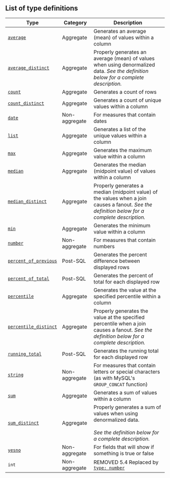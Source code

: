 ## List of type definitions

|Type|Category|Description|
|---|---|---|
|[`average`](https://cloud.google.com/looker/docs/reference/param-measure-types#average)|Aggregate|Generates an average (mean) of values within a column|
|[`average_distinct`](https://cloud.google.com/looker/docs/reference/param-measure-types#average_distinct)|Aggregate|Properly generates an average (mean) of values when using denormalized data. _See the definition below for a complete description._|
|[`count`](https://cloud.google.com/looker/docs/reference/param-measure-types#count)|Aggregate|Generates a count of rows|
|[`count_distinct`](https://cloud.google.com/looker/docs/reference/param-measure-types#count_distinct)|Aggregate|Generates a count of unique values within a column|
|[`date`](https://cloud.google.com/looker/docs/reference/param-measure-types#date)|Non-aggregate|For measures that contain dates|
|[`list`](https://cloud.google.com/looker/docs/reference/param-measure-types#list)|Aggregate|Generates a list of the unique values within a column|
|[`max`](https://cloud.google.com/looker/docs/reference/param-measure-types#max)|Aggregate|Generates the maximum value within a column|
|[`median`](https://cloud.google.com/looker/docs/reference/param-measure-types#median)|Aggregate|Generates the median (midpoint value) of values within a column|
|[`median_distinct`](https://cloud.google.com/looker/docs/reference/param-measure-types#median_distinct)|Aggregate|Properly generates a median (midpoint value) of the values when a join causes a fanout. _See the definition below for a complete description._|
|[`min`](https://cloud.google.com/looker/docs/reference/param-measure-types#min)|Aggregate|Generates the minimum value within a column|
|[`number`](https://cloud.google.com/looker/docs/reference/param-measure-types#number)|Non-aggregate|For measures that contain numbers|
|[`percent_of_previous`](https://cloud.google.com/looker/docs/reference/param-measure-types#percent_of_previous)|Post-SQL|Generates the percent difference between displayed rows|
|[`percent_of_total`](https://cloud.google.com/looker/docs/reference/param-measure-types#percent_of_total)|Post-SQL|Generates the percent of total for each displayed row|
|[`percentile`](https://cloud.google.com/looker/docs/reference/param-measure-types#percentile)|Aggregate|Generates the value at the specified percentile within a column|
|[`percentile_distinct`](https://cloud.google.com/looker/docs/reference/param-measure-types#percentile_distinct)|Aggregate|Properly generates the value at the specified percentile when a join causes a fanout. _See the definition below for a complete description._|
|[`running_total`](https://cloud.google.com/looker/docs/reference/param-measure-types#running_total)|Post-SQL|Generates the running total for each displayed row|
|[`string`](https://cloud.google.com/looker/docs/reference/param-measure-types#string)|Non-aggregate|For measures that contain letters or special characters (as with MySQL's `GROUP_CONCAT` function)|
|[`sum`](https://cloud.google.com/looker/docs/reference/param-measure-types#sum)|Aggregate|Generates a sum of values within a column|
|[`sum_distinct`](https://cloud.google.com/looker/docs/reference/param-measure-types#sum_distinct)|Aggregate|Properly generates a sum of values when using denormalized data.<br><br>_See the definition below for a complete description._|
|[`yesno`](https://cloud.google.com/looker/docs/reference/param-measure-types#yesno)|Non-aggregate|For fields that will show if something is true or false|
|`int`|Non-aggregate|REMOVED 5.4 Replaced by [`type: number`](https://cloud.google.com/looker/docs/reference/param-measure-types#number)|